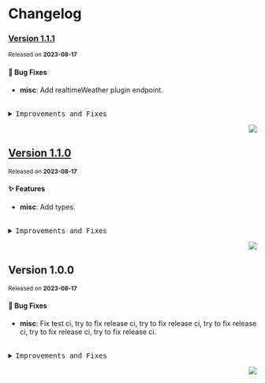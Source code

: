 <a name="readme-top"></a>

# Changelog

### [Version&nbsp;1.1.1](https://github.com/lobehub/lobe-chat-plugins/compare/v1.1.0...v1.1.1)
<sup>Released on **2023-08-17**</sup>


#### 🐛 Bug Fixes

- **misc**: Add realtimeWeather plugin endpoint.


<br/>



<details>
<summary><kbd>Improvements and Fixes</kbd></summary>



#### What's fixed

* **misc**: Add realtimeWeather plugin endpoint ([88793a2](https://github.com/lobehub/lobe-chat-plugins/commit/88793a2))

</details>


<div align="right">

[![](https://img.shields.io/badge/-BACK_TO_TOP-151515?style=flat-square)](#readme-top)

</div>

## [Version&nbsp;1.1.0](https://github.com/lobehub/lobe-chat-plugins/compare/v1.0.0...v1.1.0)
<sup>Released on **2023-08-17**</sup>


#### ✨ Features

- **misc**: Add types.


<br/>



<details>
<summary><kbd>Improvements and Fixes</kbd></summary>



#### What's improved

* **misc**: Add types ([6ca3a63](https://github.com/lobehub/lobe-chat-plugins/commit/6ca3a63))

</details>


<div align="right">

[![](https://img.shields.io/badge/-BACK_TO_TOP-151515?style=flat-square)](#readme-top)

</div>

## Version&nbsp;1.0.0
<sup>Released on **2023-08-17**</sup>


#### 🐛 Bug Fixes

- **misc**: Fix test ci, try to fix release ci, try to fix release ci, try to fix release ci, try to fix release ci, try to fix release ci.


<br/>



<details>
<summary><kbd>Improvements and Fixes</kbd></summary>



#### What's fixed

* **misc**: Fix test ci ([039d733](https://github.com/lobehub/lobe-chat-plugins/commit/039d733))
* **misc**: Try to fix release ci ([ab60253](https://github.com/lobehub/lobe-chat-plugins/commit/ab60253))
* **misc**: Try to fix release ci ([08b6a3c](https://github.com/lobehub/lobe-chat-plugins/commit/08b6a3c))
* **misc**: Try to fix release ci ([e18d960](https://github.com/lobehub/lobe-chat-plugins/commit/e18d960))
* **misc**: Try to fix release ci ([be8a58a](https://github.com/lobehub/lobe-chat-plugins/commit/be8a58a))
* **misc**: Try to fix release ci ([372cddf](https://github.com/lobehub/lobe-chat-plugins/commit/372cddf))

</details>


<div align="right">

[![](https://img.shields.io/badge/-BACK_TO_TOP-151515?style=flat-square)](#readme-top)

</div>
